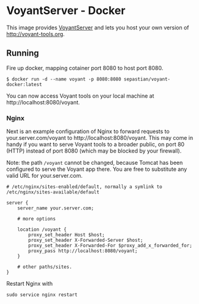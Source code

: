 # VoyantServer - Docker

This image provides [VoyantServer](https://github.com/sgsinclair/VoyantServer) and lets you host your own version of http://voyant-tools.org.

## Running

Fire up docker, mapping cotainer port 8080 to host port 8080.

```
$ docker run -d --name voyant -p 8080:8080 sepastian/voyant-docker:latest
```

You can now access Voyant tools on your local machine at http://localhost:8080/voyant.

### Nginx

Next is an example configuration of Nginx to forward requests to your.server.com/voyant to http://localhost:8080/voyant. This may come in handy if you want to serve Voyant tools to a broader public, on port 80 (HTTP) instead of port 8080 (which may be blocked by your firewall).

Note: the path `/voyant` cannot be changed, because Tomcat has been configured to serve the Voyant app there. You are free to substitute any valid URL for your.server.com.

```
# /etc/nginx/sites-enabled/default, normally a symlink to /etc/nginx/sites-available/default

server {
    server_name your.server.com;
  
    # more options
  
    location /voyant {
        proxy_set_header Host $host;
        proxy_set_header X-Forwarded-Server $host;
        proxy_set_header X-Forwarded-For $proxy_add_x_forwarded_for;
        proxy_pass http://localhost:8080/voyant;
    }

    # other paths/sites.
}
```

Restart Nginx with

```
sudo service nginx restart
```
